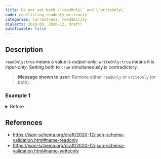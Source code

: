 ```yaml
---
title: Do not set both \`readOnly\` and \`writeOnly\`
code: conflicting_readonly_writeonly
categories: correctness, readability
dialects: 2019-09, 2020-12, draft7
autofixable: false
---
```


## Description
`readOnly:true` means a value is *output-only*; `writeOnly:true` means it is *input-only*. Setting both to `true` simultaneously is contradictory.

> **Message shown to user:**
> Remove either `readOnly` or `writeOnly` (or both).

### Example 1
<details><summary>Before</summary>

```json
{
  "$schema": "https://json-schema.org/draft/2020-12/schema",
  "type": "object",
  "properties": {
    "password": {
      "readOnly": true,
      "writeOnly": true,
      "type": "string"
    }
  }
}
```
</details>

## References
* <https://json-schema.org/draft/2020-12/json-schema-validation.html#name-readonly>
* <https://json-schema.org/draft/2020-12/json-schema-validation.html#name-writeonly>
